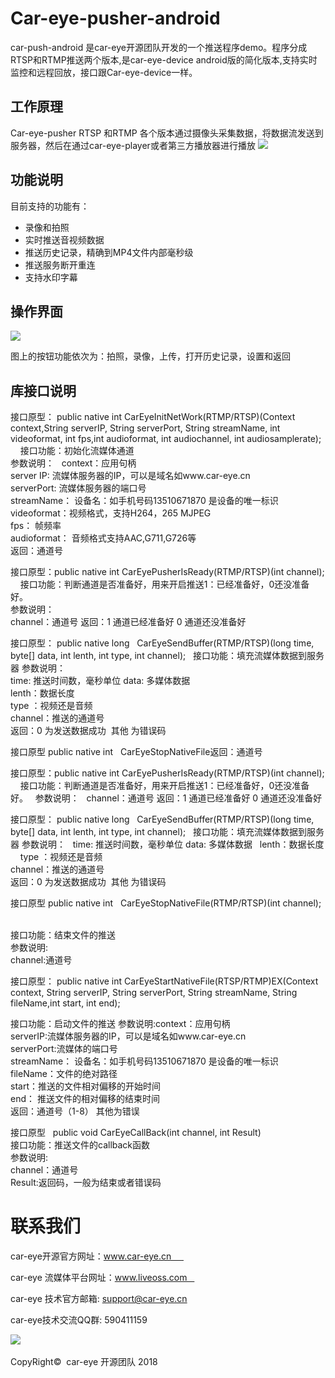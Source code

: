 # Car-eye-pusher-android        

car-push-android 是car-eye开源团队开发的一个推送程序demo。程序分成RTSP和RTMP推送两个版本,是car-eye-device android版的简化版本,支持实时监控和远程回放，接口跟Car-eye-device一样。

## 工作原理

Car-eye-pusher RTSP 和RTMP 各个版本通过摄像头采集数据，将数据流发送到服务器，然后在通过car-eye-player或者第三方播放器进行播放
![](https://github.com/Car-eye-team/Car-eye-pusher-android/blob/master/%E6%8E%A8%E6%B5%81/pusher.jpg)

## 功能说明

目前支持的功能有：
* 录像和拍照
* 实时推送音视频数据
* 推送历史记录，精确到MP4文件内部毫秒级
* 推送服务断开重连
* 支持水印字幕

## 操作界面

![](https://github.com/Car-eye-team/Car-eye-pusher-android/blob/master/%E6%8E%A8%E6%B5%81/pusher.jpg)

图上的按钮功能依次为：拍照，录像，上传，打开历史记录，设置和返回


## 库接口说明

接口原型： public native int  CarEyeInitNetWork(RTMP/RTSP)(Context context,String serverIP, String serverPort, String streamName, int videoformat, int fps,int audioformat, int audiochannel, int audiosamplerate);    
接口功能：初始化流媒体通道     
参数说明：   
context：应用句柄     
server IP: 流媒体服务器的IP，可以是域名如www.car-eye.cn    
serverPort: 流媒体服务器的端口号       
streamName： 设备名：如手机号码13510671870 是设备的唯一标识        
videoformat：视频格式，支持H264，265 MJPEG       
fps： 帧频率     
audioformat： 音频格式支持AAC,G711,G726等        
返回：通道号   

接口原型：public native int 	 CarEyePusherIsReady(RTMP/RTSP)(int channel);     
接口功能：判断通道是否准备好，用来开启推送1：已经准备好，0还没准备好。   
参数说明：   
channel：通道号
返回：1 通道已经准备好 0 通道还没准备好

接口原型： public native long   CarEyeSendBuffer(RTMP/RTSP)(long time, byte[] data, int lenth, int type, int channel);   
接口功能：填充流媒体数据到服务器 
参数说明：   
time: 推送时间数，毫秒单位
data:  多媒体数据   
lenth：数据长度    
type ：视频还是音频   
channel：推送的通道号  
返回：0 为发送数据成功  其他 为错误码


接口原型 public native int    CarEyeStopNativeFile返回：通道号

接口原型：public native int 	 CarEyePusherIsReady(RTMP/RTSP)(int channel);     
接口功能：判断通道是否准备好，用来开启推送1：已经准备好，0还没准备好。   
参数说明：   
channel：通道号
返回：1 通道已经准备好 0 通道还没准备好

接口原型： public native long   CarEyeSendBuffer(RTMP/RTSP)(long time, byte[] data, int lenth, int type, int channel);   
接口功能：填充流媒体数据到服务器 
参数说明：   
time: 推送时间数，毫秒单位
data:  多媒体数据   
lenth：数据长度    
type ：视频还是音频      
channel：推送的通道号      
返回：0 为发送数据成功  其他 为错误码


接口原型 public native int    CarEyeStopNativeFile(RTMP/RTSP)(int channel);   

接口功能：结束文件的推送   
参数说明:   
channel:通道号  

接口原型： public native int   CarEyeStartNativeFile(RTSP/RTMP)EX(Context context, String serverIP, String serverPort, String streamName,  String fileName,int start, int end);          

接口功能：启动文件的推送 
参数说明:context：应用句柄  
serverIP:流媒体服务器的IP，可以是域名如www.car-eye.cn     
serverPort:流媒体的端口号      
streamName： 设备名：如手机号码13510671870 是设备的唯一标识  
fileName：文件的绝对路径      
start：推送的文件相对偏移的开始时间       
end：  推送文件的相对偏移的结束时间        
返回：通道号（1-8） 其他为错误        

接口原型   public void  CarEyeCallBack(int channel, int Result)   
接口功能：推送文件的callback函数        
参数说明:    
channel：通道号     
Result:返回码，一般为结束或者错误码      


# 联系我们     

car-eye开源官方网址：www.car-eye.cn       

car-eye 流媒体平台网址：www.liveoss.com    

car-eye 技术官方邮箱: support@car-eye.cn    

car-eye技术交流QQ群: 590411159      

![](https://github.com/Car-eye-team/Car-eye-server/blob/master/car-server/doc/QQ.jpg)  


CopyRight©  car-eye 开源团队 2018

